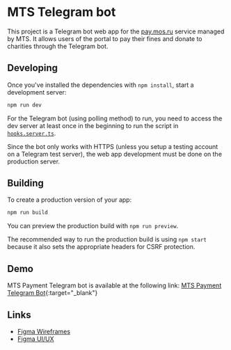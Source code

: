 # MTS Telegram bot

This project is a Telegram bot web app for the [pay.mos.ru](https://pay.mos.ru/) service managed by MTS.
It allows users of the portal to pay their fines and donate to charities through the Telegram bot.

## Developing

Once you've installed the dependencies with `npm install`, start a development server:

```bash
npm run dev
```

For the Telegram bot (using polling method) to run, you need to access the dev server at least once in the beginning to run the script in [`hooks.server.ts`](./src/hooks.server.ts).

Since the bot only works with HTTPS (unless you setup a testing account on a Telegram test server), the web app development must be done on the production server.

## Building

To create a production version of your app:

```bash
npm run build
```

You can preview the production build with `npm run preview`.

The recommended way to run the production build is using `npm start` because it also sets the appropriate headers for CSRF protection.

## Demo

MTS Payment Telegram bot is available at the following link: [MTS Payment Telegram Bot](https://t.me/mts_mos_pay_bot){:target="_blank"}

## Links

- [Figma Wireframes](https://www.figma.com/file/f0ipxQO7EQmMrSeXW0M6rV/MTS-Payment-Chatbot?t=RXGbWw3SsGixbyep-1)
- [Figma UI/UX](https://www.figma.com/file/mIyMUy1M3fvHMk0wtLGZje/MTS-Payment-Chatbot---HiFi-Design?t=RXGbWw3SsGixbyep-1)
